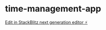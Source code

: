 # time-management-app

[Edit in StackBlitz next generation editor ⚡️](https://stackblitz.com/~/github.com/pawel-wyszomirski/time-management-app)